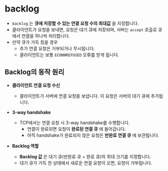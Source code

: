 # backlog
- `backlog` 는 **큐에 저장할 수 있는 연결 요청 수의 최대값** 을 지정합니다.
- 클라이언트가 요청을 보내면, 요청은 대기 큐에 저장되며, 서버는 `accept` 호출로 큐에서 연결을 하나씩 처리합니다.
- 만약 큐가 가득 찼을 경우
    - 추가 연결 요청은 거부되거나 무시됩니다.
    - 클라이언트는 보통 `ECONNREFUSED` 오류를 받게 됩니다.

## Backlog의 동작 원리
- **클라이언트 연결 요청 수신**
    - 클라이언트가 서버에 연결 요청을 보냅니다. 이 요청은 서버의 대기 큐에 추가됩니다.

- **3-way handshake**
    - TCP에서는 연결 요청 시 3-way handshake를 수행합니다.
        - 연결이 완료되면 요청이 **완료된 연결 큐** 에 들어갑니다.
        - 아직 handshake가 완료되지 않은 요청은 **반완료 연결 큐** 에 보관됩니다.

- **Backlog 역할**
    - **Backlog 값** 은 대기 큐(반완료 큐 + 완료 큐)의 최대 크기를 지정합니다.
    - 대기 큐가 가득 찬 상태에서 새로운 연결 요청이 오면, 요청이 거부됩니다.
